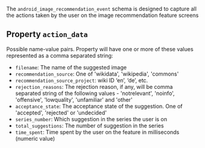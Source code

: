 The `android_image_recommendation_event` schema is designed to capture all the actions taken by the user on the image recommendation feature screens

## Property `action_data`
 Possible name-value pairs. Property will have one or more of these values represented as a comma separated string:
- `filename`: The name of the suggested image
- `recommendation_source`: One of 'wikidata', 'wikipedia', 'commons'
- `recommendation_source_project`: wiki ID ‘en’, ‘de’, etc.
- `rejection_reasons`: The rejection reason, if any, will be comma separated string of the following values - 'notrelevant', 'noinfo', 'offensive', 'lowquality', 'unfamiliar' and 'other'
- `acceptance_state`: The acceptance state of the suggestion. One of 'accepted', 'rejected' or 'undecided'
- `series_number`: Which suggestion in the series the user is on
- `total_suggestions`: The number of suggestion in the series
- `time_spent`: Time spent by the user on the feature in milliseconds (numeric value)